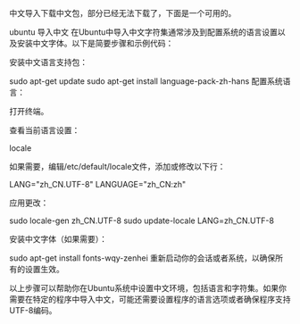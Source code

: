 中文导入下载中文包，部分已经无法下载了，下面是一个可用的。

ubuntu 导入中文
在Ubuntu中导入中文字符集通常涉及到配置系统的语言设置以及安装中文字体。以下是简要步骤和示例代码：

安装中文语言支持包：

sudo apt-get update
sudo apt-get install language-pack-zh-hans
配置系统语言：

打开终端。

查看当前语言设置：

locale

如果需要，编辑/etc/default/locale文件，添加或修改以下行：

LANG="zh_CN.UTF-8"
LANGUAGE="zh_CN:zh"

应用更改：

sudo locale-gen zh_CN.UTF-8
sudo update-locale LANG=zh_CN.UTF-8

安装中文字体（如果需要）：

sudo apt-get install fonts-wqy-zenhei
重新启动你的会话或者系统，以确保所有的设置生效。

以上步骤可以帮助你在Ubuntu系统中设置中文环境，包括语言和字符集。如果你需要在特定的程序中导入中文，可能还需要设置程序的语言选项或者确保程序支持UTF-8编码。
